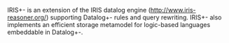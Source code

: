 IRIS+- is an extension of the IRIS datalog engine (http://www.iris-reasoner.org/) supporting Datalog+- rules and query rewriting.
IRIS+- also implements an efficient storage metamodel for logic-based languages embeddable in Datalog+-.